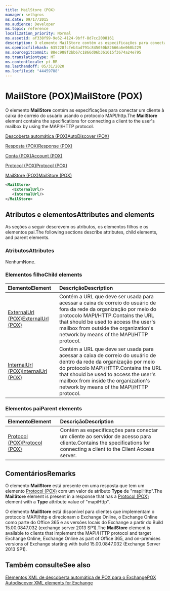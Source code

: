 ```yaml
---
title: MailStore (POX)
manager: sethgros
ms.date: 09/17/2015
ms.audience: Developer
ms.topic: reference
localization_priority: Normal
ms.assetid: af338f99-9e62-4124-9bff-8d7cc2008161
description: O elemento MailStore contém as especificações para conectar um cliente à caixa de correio do usuário usando o protocolo MAPI/HTTP.
ms.openlocfilehash: 635228fcfeb3ad791c845050b82666a6e060b229
ms.sourcegitcommit: 88ec988f2bb67c1866d06b361615f3674a24e795
ms.translationtype: MT
ms.contentlocale: pt-BR
ms.lasthandoff: 05/31/2020
ms.locfileid: "44459788"
---
```

# <a name="mailstore-pox"></a><span data-ttu-id="59580-103">MailStore (POX)</span><span class="sxs-lookup"><span data-stu-id="59580-103">MailStore (POX)</span></span>

<span data-ttu-id="59580-104">O elemento **MailStore** contém as especificações para conectar um cliente à caixa de correio do usuário usando o protocolo MAPI/http.</span><span class="sxs-lookup"><span data-stu-id="59580-104">The **MailStore** element contains the specifications for connecting a client to the user's mailbox by using the MAPI/HTTP protocol.</span></span> 
  
[<span data-ttu-id="59580-105">Descoberta automática (POX)</span><span class="sxs-lookup"><span data-stu-id="59580-105">AutoDiscover (POX)</span></span>](autodiscover-pox.md)
  
[<span data-ttu-id="59580-106">Resposta (POX)</span><span class="sxs-lookup"><span data-stu-id="59580-106">Response (POX)</span></span>](response-pox.md)
  
[<span data-ttu-id="59580-107">Conta (POX)</span><span class="sxs-lookup"><span data-stu-id="59580-107">Account (POX)</span></span>](account-pox.md)
  
[<span data-ttu-id="59580-108">Protocol (POX)</span><span class="sxs-lookup"><span data-stu-id="59580-108">Protocol (POX)</span></span>](protocol-pox.md)
  
[<span data-ttu-id="59580-109">MailStore (POX)</span><span class="sxs-lookup"><span data-stu-id="59580-109">MailStore (POX)</span></span>](mailstore-pox.md)
  
```XML
<MailStore>
   <ExternalUrl/>
   <InternalUrl/>
</MailStore>
```

## <a name="attributes-and-elements"></a><span data-ttu-id="59580-110">Atributos e elementos</span><span class="sxs-lookup"><span data-stu-id="59580-110">Attributes and elements</span></span>

<span data-ttu-id="59580-111">As seções a seguir descrevem os atributos, os elementos filhos e os elementos pai.</span><span class="sxs-lookup"><span data-stu-id="59580-111">The following sections describe attributes, child elements, and parent elements.</span></span>
  
### <a name="attributes"></a><span data-ttu-id="59580-112">Atributos</span><span class="sxs-lookup"><span data-stu-id="59580-112">Attributes</span></span>

<span data-ttu-id="59580-113">Nenhum</span><span class="sxs-lookup"><span data-stu-id="59580-113">None.</span></span>
  
### <a name="child-elements"></a><span data-ttu-id="59580-114">Elementos filho</span><span class="sxs-lookup"><span data-stu-id="59580-114">Child elements</span></span>

|<span data-ttu-id="59580-115">**Elemento**</span><span class="sxs-lookup"><span data-stu-id="59580-115">**Element**</span></span>|<span data-ttu-id="59580-116">**Descrição**</span><span class="sxs-lookup"><span data-stu-id="59580-116">**Description**</span></span>|
|:-----|:-----|
|[<span data-ttu-id="59580-117">ExternalUrl (POX)</span><span class="sxs-lookup"><span data-stu-id="59580-117">ExternalUrl (POX)</span></span>](externalurl-pox.md) <br/> |<span data-ttu-id="59580-118">Contém a URL que deve ser usada para acessar a caixa de correio do usuário de fora da rede da organização por meio do protocolo MAPI/HTTP.</span><span class="sxs-lookup"><span data-stu-id="59580-118">Contains the URL that should be used to access the user's mailbox from outside the organization's network by means of the MAPI/HTTP protocol.</span></span>  <br/> |
|[<span data-ttu-id="59580-119">InternalUrl (POX)</span><span class="sxs-lookup"><span data-stu-id="59580-119">InternalUrl (POX)</span></span>](internalurl-pox.md) <br/> |<span data-ttu-id="59580-120">Contém a URL que deve ser usada para acessar a caixa de correio do usuário de dentro da rede da organização por meio do protocolo MAPI/HTTP.</span><span class="sxs-lookup"><span data-stu-id="59580-120">Contains the URL that should be used to access the user's mailbox from inside the organization's network by means of the MAPI/HTTP protocol.</span></span>  <br/> |
   
### <a name="parent-elements"></a><span data-ttu-id="59580-121">Elementos pai</span><span class="sxs-lookup"><span data-stu-id="59580-121">Parent elements</span></span>

|<span data-ttu-id="59580-122">**Elemento**</span><span class="sxs-lookup"><span data-stu-id="59580-122">**Element**</span></span>|<span data-ttu-id="59580-123">**Descrição**</span><span class="sxs-lookup"><span data-stu-id="59580-123">**Description**</span></span>|
|:-----|:-----|
|[<span data-ttu-id="59580-124">Protocol (POX)</span><span class="sxs-lookup"><span data-stu-id="59580-124">Protocol (POX)</span></span>](protocol-pox.md) <br/> |<span data-ttu-id="59580-125">Contém as especificações para conectar um cliente ao servidor de acesso para cliente.</span><span class="sxs-lookup"><span data-stu-id="59580-125">Contains the specifications for connecting a client to the Client Access server.</span></span>  <br/> |
   
## <a name="remarks"></a><span data-ttu-id="59580-126">Comentários</span><span class="sxs-lookup"><span data-stu-id="59580-126">Remarks</span></span>

<span data-ttu-id="59580-127">O elemento **MailStore** está presente em uma resposta que tem um elemento [Protocol (POX)](protocol-pox.md) com um valor de atributo **Type** de "mapiHttp".</span><span class="sxs-lookup"><span data-stu-id="59580-127">The **MailStore** element is present in a response that has a [Protocol (POX)](protocol-pox.md) element with a **Type** attribute value of "mapiHttp".</span></span> 
  
<span data-ttu-id="59580-128">O elemento **MailStore** está disponível para clientes que implementam o protocolo MAPI/http e direcionam o Exchange Online, o Exchange Online como parte do Office 365 e as versões locais do Exchange a partir do Build 15.00.0847.032 (exchange server 2013 SP1).</span><span class="sxs-lookup"><span data-stu-id="59580-128">The **MailStore** element is available to clients that implement the MAPI/HTTP protocol and target Exchange Online, Exchange Online as part of Office 365, and on-premises versions of Exchange starting with build 15.00.0847.032 (Exchange Server 2013 SP1).</span></span> 
  
## <a name="see-also"></a><span data-ttu-id="59580-129">Também consulte</span><span class="sxs-lookup"><span data-stu-id="59580-129">See also</span></span>



[<span data-ttu-id="59580-130">Elementos XML de descoberta automática de POX para o Exchange</span><span class="sxs-lookup"><span data-stu-id="59580-130">POX Autodiscover XML elements for Exchange</span></span>](pox-autodiscover-xml-elements-for-exchange.md)

